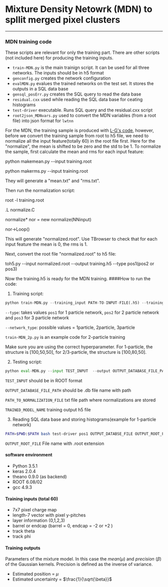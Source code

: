 # Mixture Density Netowrk (MDN) to spllit merged pixel clusters

----

### MDN training code
These scripts are relevant for only the training part. There are other scripts (not included here) for producing the training inputs.
* `train-MDN.py` is the main trainign script. It can be used for all three networks. The inputs should be in h5 format
* `genconfig.py` creates the network configuration
* `evalMDN.py` evalues the trained networks on the test set. It stores the outputs in a SQL data base
* `gensql_posErr.py` creates the SQL query to read the data base
* `residual.cxx` used while reading the SQL data base for ceating histograms
* `test-driver` executable. Runs SQL query and the residual.cxx script
* `root2json_MDNvars.py` used to convert the MDN variables (from a root file) into json format for `lwtnn`

For the MDN, the training sample is produced with 
[L-G's code](https://gitlab.cern.ch/Atlas-Inner-Tracking/pixel-NN), however,
before we convert the training sample from root to h5 file, we need to normalize all the input feature(totally 60) in the root file first. 
Here for the "normalize", the mean is shifted to be zero and the std to be 1. 
To normalize the sample, first calculate the mean and rms for each input feature:

python makemean.py --input training.root 

python makerms.py --input training.root

They will generate a "mean.txt" and "rms.txt".

Then run the normalization script:

root -l training.root

.L normalize.C 

normalize* nor = new normalize(NNinput)

nor->Loop()

This will generate "normalized.root". Use TBrowser to check that for each input feature the mean is 0, the rms is 1.

Next, convert the root file "normalized.root" to h5 file:

toh5.py --input normalized.root --output training.h5 --type pos1(pos2 or pos3)

Now the training.h5 is ready for the MDN training.
####How to run the code:
1. Training script:

```python
python train-MDN.py --training_input PATH-TO-INPUT-FILE(.h5) --training_output OUTPUT-PATH --outFile OUTPUT-SUFFIX --network_type NETWORK-TYPE (1particle, 2particle, 3particle) --config <(python $PWD/genconfig.py --type TYPE (pos1,po2,po3))
```
`--type`: takes values `pos1` for 1 particle network, `pos2` for 2 particle network and `pos3` for 3 particle network

`--network_type`: possible values = 1particle, 2particle, 3particle

`train-MDN_2p.py` is an example code for 2-particle training

Make sure you are using the correct hyperparameter. For 1-particle, the structure is [100,50,50], for 2/3-particle, the structure is [100,80,50].

2. Testing script:

```python
python eval-MDN.py --input TEST_INPUT  --output OUTPUT_DATABASE_FILE_PATH --normalization PATH_TO_NORMALIZATION_FILE --network_type NETWORK-TYPE (1particle, 2particle, 3particle) --model_file TRAINED_MODEL_NAME (h5 file) --config <(python genconfig.py --type pos1/2/3)
```
`TEST_INPUT` should be in ROOT format

`OUTPUT_DATABASE_FILE_PATH` should be .db file name with path

`PATH_TO_NORMALIZATION_FILE` txt file path where normalizations are stored

`TRAINED_MODEL_NAME` training output h5 file

3. Reading SQL data base and storing histograms(example for 1-particle network)

```bash
PATH=$PWD:$PATH bash test-driver pos1 OUTPUT_DATABSE_FILE OUTPUT_ROOT_FILE
```
`OUTPUT_ROOT_FILE` File name with .root extension


#### software environment
* Python 3.5.1
* keras 2.0.4
* theano 0.9.0 (as backend)
* ROOT 6.08/02
* gcc 4.9.3

#### Training inputs (total 60)
* 7x7 pixel charge map
* length-7 vector with pixel y-pitches
* layer information (0,1,2,3)
* barrel or endcap (barrel = 0, endcap = -2 or +2 )
* track theta
* track phi

#### Training outputs
Parameters of the mixture model. In this case the _mean_($`\mu`$) and _precision_ ($`\beta`$) of the Gaussian kernels. Precision is defined as the inverse of variance.
* Estimated position = $`\mu`$
* Estimated uncertainty = $`\frac{1}{\sqrt{\beta}}`$


